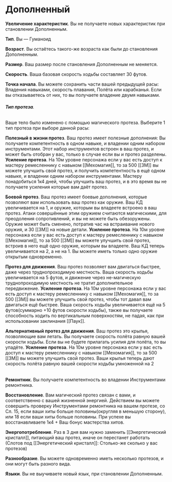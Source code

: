 # Дополненный
**Увеличение характеристик**. Вы не получаете новых характеристик при становлении Дополненным.

**Тип**. Вы — Гуманоид

**Возраст**. Вы остаётесь такого-же возраста как были до становления Дополненным.

**Размер**. Ваш размер после становления Дополненным не меняется.

**Скорость**. Ваша базовая скорость ходьбы составляет 30 футов.

**Точка начала**. Вы можете сохранить части вашей предыдущей расы: Владения навыками, скорость плавания, Полёта или карабканья. Если вы отказываетесь от них, то вы получаете владение двумя навыками.

###### **Тип протеза**. 
Ваше тело было изменено с помощью магического протеза. Выберите 1 тип протеза при выборе данной расы:

**Полезный в жизни протез**. Ваш протез имеет полезные дополнения: Вы получаете компетентность в одном навыке, и владении одним набором инструментами. Этот набор инструментов встроен в ваш протез, и может быть отобран у вас, только в случае если вы и протез разделены.
**Усиление протеза**. На 10м уровне персонажа если у вас есть доступ к мастеру ремесленнику с навыком [[Мехомагия]], то за 500 [[ЗМ]] вы можете улучшить свой протез, и получить компетентность в ещё одном навыке, и владении одним набором инструментами. Мастеру понадобиться 1к4 дней, чтобы улучшить ваш протез, и в это время вы не получаете усиления которые вам даёт протез.

**Боевой протез**. Ваш протез имеет боевые дополнения, которые позволяют вам использовать ваш протез как оружие. Ваш КД увеличивается на 1, и оружие, которым вы владеете встроено в ваш протез. Атаки совершённые этим оружием считаются магическими, для преодоления сопротивлений, и вы не можете быть обезоружены. Оружие может быть сменено, потратив час на встраивание нового оружия, и 30 [[ЗМ]] на новые детали.
**Усиление протеза**. На 10м уровне персонажа если у вас есть доступ к мастеру ремесленнику с навыком [[Мехомагия]], то за 500 [[ЗМ]] вы можете улучшить свой протез, встроив в него ещё одно оружие, которым вы владеете. Ваш КД теперь увеличивается на 2, а не на 1. Вы можете иметь только одно оружие открытым одновременно.

**Протез для движения**. Ваш протез позволяет вам двигаться быстрее, даже через труднопроходимую местность. Ваша скорость ходьбы увеличивается на 5 футов, и движение через не-магическую труднопроходимую местность не тратит дополнительное передвижение.
**Усиление протеза**. На 10м уровне персонажа если у вас есть доступ к мастеру ремесленнику с навыком [[Мехомагия]], то за 500 [[ЗМ]] вы можете улучшить свой протез, чтобы тот давал вам двигаться ещё быстрее. Ваша скорость ходьбы увеличивается ещё на 5 футов(суммарно +10 футов скорости ходьбы), также вы получаете способность ходить по вертикальным поверхностям, не падая, как при использовании заклинания [[Паук]].

**Альтернативный протез для движения**. Ваш протез это крылья, позволяющие вам летать. Вы получаете скорость полёта равную вашей скорости ходьбы. Если вы не будете прилагать усилия для полёта, то вы упадёте.
**Усиление протеза**. На 10м уровне персонажа если у вас есть доступ к мастеру ремесленнику с навыком [[Мехомагия]], то за 500 [[ЗМ]] вы можете улучшить свой протез. Ваши крылья теперь дают скорость полёта равную вашей скорости ходьбы умноженной на 2
###### 
**Ремонтник**. Вы получаете компетентность во владении Инструментами ремонтника.

**Восстановление**. Вам магический протез связан с вами, и соответственно с вашей жизненной энергией. Действием вы можете совершить проверку Инструментами ремонтника на вашем протезе, со Сл. 15, если ваши хиты больше половины(округляя в меньшую сторону), или 18 если ваши хиты больше половины. При успехе вы восстанавливаете 1к4 + Ваш бонус мастерства хитов.

**Энергопотребление**. Раз в 3 дня вам нужно заменить [[Энергетический кристалл]], питающий ваш протез, иначе он перестанет работать (Слотов под [[Энергетический кристалл]]: Столько-же сколько у вас протезов)

**Разнообразие**. Вы можете одновременно иметь несколько протезов, и они могут быть разного вида.

**Языки**. Вы не выучиваете новый язык, при становлении Дополненным.